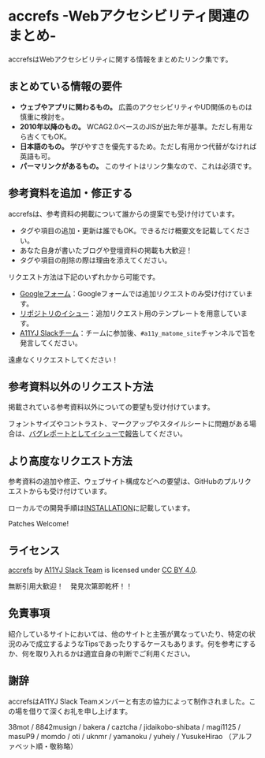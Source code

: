 # accrefs -Webアクセシビリティ関連のまとめ-

accrefsはWebアクセシビリティに関する情報をまとめたリンク集です。

## まとめている情報の要件

- **ウェブやアプリに関わるもの。** 広義のアクセシビリティやUD関係のものは慎重に検討を。
- **2010年以降のもの。** WCAG2.0ベースのJISが出た年が基準。ただし有用なら古くてもOK。
- **日本語のもの。** 学びやすさを優先するため。ただし有用かつ代替がなければ英語も可。
- **パーマリンクがあるもの。** このサイトはリンク集なので、これは必須です。

## 参考資料を追加・修正する

accrefsは、参考資料の掲載について誰からの提案でも受け付けています。

- タグや項目の追加・更新は誰でもOK。できるだけ概要文を記載してください。
- あなた自身が書いたブログや登壇資料の掲載も大歓迎！
- タグや項目の削除の際は理由を添えてください。

リクエスト方法は下記のいずれかから可能です。

- [Googleフォーム](https://forms.gle/b4Nu24JNhnc4Z8qM9)：Googleフォームでは追加リクエストのみ受け付けています。
- [リポジトリのイシュー](https://github.com/a11yj/accrefs/issues/new/choose)：追加リクエスト用のテンプレートを用意しています。
- [A11YJ Slackチーム](https://a11yj.herokuapp.com/)：チームに参加後、`#a11y_matome_site`チャンネルで旨を発言してください。

遠慮なくリクエストしてください！

## 参考資料以外のリクエスト方法

掲載されている参考資料以外についての要望も受け付けています。

フォントサイズやコントラスト、マークアップやスタイルシートに問題がある場合は、[バグレポートとしてイシューで報告](https://github.com/a11yj/accrefs/issues/new/choose)してください。

## より高度なリクエスト方法

参考資料の追加や修正、ウェブサイト構成などへの要望は、GitHubのプルリクエストからも受け付けています。

ローカルでの開発手順は[INSTALLATION](INSTALLATION.md)に記載しています。

Patches Welcome!

## ライセンス

[accrefs](https://accrefs.jp/) by [A11YJ Slack Team](https://a11yj.slack.com) is licensed under [CC BY 4.0](https://creativecommons.org/licenses/by/4.0/legalcode.ja).

無断引用大歓迎！　発見次第即乾杯！！

## 免責事項

紹介しているサイトにおいては、他のサイトと主張が異なっていたり、特定の状況のみで成立するようなTipsであったりするケースもあります。何を参考にするか、何を取り入れるかは適宜自身の判断でご利用ください。

## 謝辞

accrefsはA11YJ Slack Teamメンバーと有志の協力によって制作されました。この場を借りて深くお礼を申し上げます。

38mot / 8842musign / bakera / caztcha / jidaikobo-shibata / magi1125 / masuP9 / momdo / oti / uknmr / yamanoku / yuheiy / YusukeHirao （アルファベット順・敬称略）
